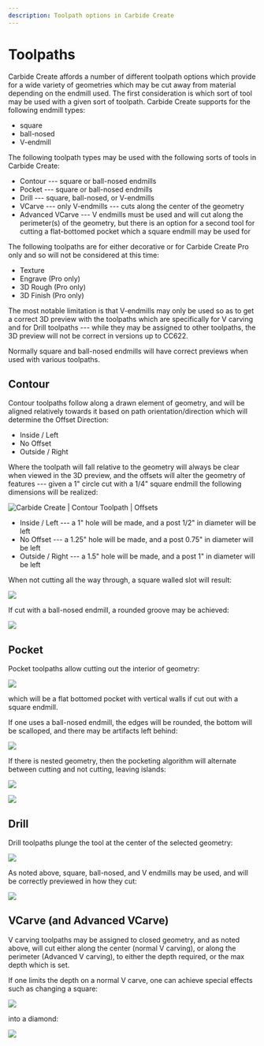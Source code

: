 ```yaml
---
description: Toolpath options in Carbide Create
---
```


# Toolpaths

Carbide Create affords a number of different toolpath options which provide for a wide variety of geometries which may be cut away from material depending on the endmill used. The first consideration is which sort of tool may be used with a given sort of toolpath. Carbide Create supports for the following endmill types:

* square
* ball-nosed
* V-endmill

The following toolpath types may be used with the following sorts of tools in Carbide Create:

* Contour --- square or ball-nosed endmills
* Pocket --- square or ball-nosed endmills
* Drill --- square, ball-nosed, or V-endmills
* VCarve --- only V-endmills --- cuts along the center of the geometry
* Advanced VCarve --- V endmills must be used and will cut along the perimeter(s) of the geometry, but there is an option for a second tool for cutting a flat-bottomed pocket which a square endmill may be used for

The following toolpaths are for either decorative or for Carbide Create Pro only and so will not be considered at this time:

* Texture&#x20;
* Engrave (Pro only)
* 3D Rough (Pro only)
* 3D Finish (Pro only)

The most notable limitation is that V-endmills may only be used so as to get a correct 3D preview with the toolpaths which are specifically for V carving and for Drill toolpaths --- while they may be assigned to other toolpaths, the 3D preview will not be correct in versions up to CC622.

Normally square and ball-nosed endmills will have correct previews when used with various toolpaths.

## Contour

Contour toolpaths follow along a drawn element of geometry, and will be aligned relatively towards it based on path orientation/direction which will determine the Offset Direction:

* Inside / Left
* No Offset
* Outside / Right

Where the toolpath will fall relative to the geometry will always be clear when viewed in the 3D preview, and the offsets will alter the geometry of features --- given a 1" circle cut with a 1/4" square endmill the following dimensions will be realized:

![Carbide Create | Contour Toolpath | Offsets](<.gitbook/assets/image (91).png>)

* Inside / Left --- a 1" hole will be made, and a post 1/2" in diameter will be left
* No Offset --- a 1.25" hole will be made, and a post 0.75" in diameter will be left
* Outside / Right --- a 1.5" hole will be made, and a post 1" in diameter will be left

When not cutting all the way through, a square walled slot will result:

![](<.gitbook/assets/image (90).png>)

If cut with a ball-nosed endmill, a rounded groove may be achieved:

![](<.gitbook/assets/image (89).png>)

## Pocket

Pocket toolpaths allow cutting out the interior of geometry:

![](<.gitbook/assets/image (119).png>)

which will be a flat bottomed pocket with vertical walls if cut out with a square endmill.

If one uses a ball-nosed endmill, the edges will be rounded, the bottom will be scalloped, and there may be artifacts left behind:

![](<.gitbook/assets/image (114).png>)

If there is nested geometry, then the pocketing algorithm will alternate between cutting and not cutting, leaving islands:

![](<.gitbook/assets/image (121).png>)

![](<.gitbook/assets/image (116) (1) (1).png>)

## Drill

Drill toolpaths plunge the tool at the center of the selected geometry:

![](<.gitbook/assets/image (116) (1).png>)

As noted above, square, ball-nosed, and V endmills may be used, and will be correctly previewed in how they cut:

![](<.gitbook/assets/image (120).png>)

## VCarve (and Advanced VCarve)

V carving toolpaths may be assigned to closed geometry, and as noted above, will cut either along the center (normal V carving), or along the perimeter (Advanced V carving), to either the depth required, or the max depth which is set.

If one limits the depth on a normal V carve, one can achieve special effects such as changing a square:

![](<.gitbook/assets/image (116).png>)

into a diamond:

![](<.gitbook/assets/image (113).png>)

